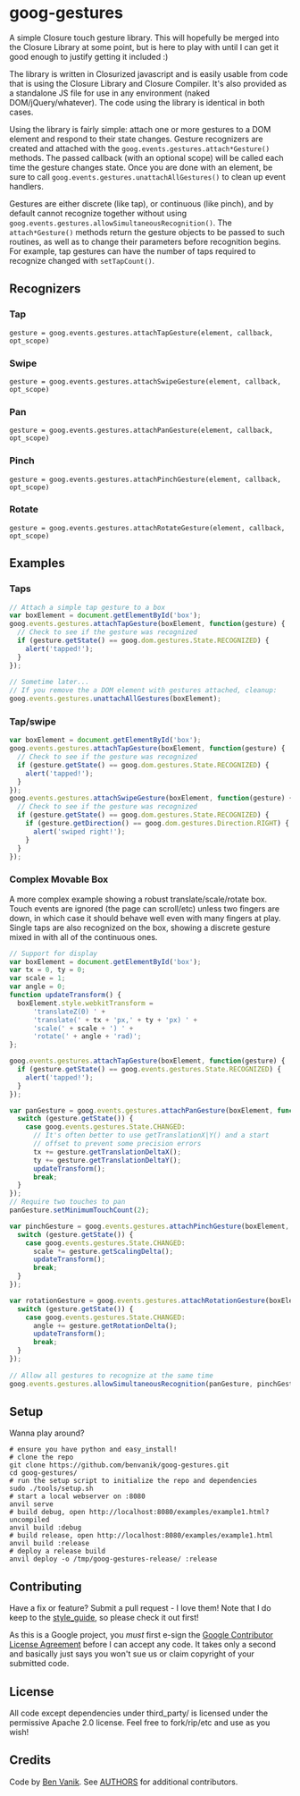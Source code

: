 goog-gestures
=============

A simple Closure touch gesture library. This will hopefully be merged into the
Closure Library at some point, but is here to play with until I can get it good
enough to justify getting it included :)

The library is written in Closurized javascript and is easily usable from code
that is using the Closure Library and Closure Compiler. It's also provided as
a standalone JS file for use in any environment (naked DOM/jQuery/whatever).
The code using the library is identical in both cases.

Using the library is fairly simple: attach one or more gestures to a DOM element
and respond to their state changes. Gesture recognizers are created and attached
with the `goog.events.gestures.attach*Gesture()` methods. The passed callback
(with an optional scope) will be called each time the gesture changes state.
Once you are done with an element, be sure to call `goog.events.gestures.unattachAllGestures()`
to clean up event handlers.

Gestures are either discrete (like tap), or continuous (like pinch), and by
default cannot recognize together without using `goog.events.gestures.allowSimultaneousRecognition()`.
The `attach*Gesture()` methods return the gesture objects to be passed to
such routines, as well as to change their parameters before recognition begins.
For example, tap gestures can have the number of taps required to recognize
changed with `setTapCount()`.

## Recognizers

### Tap

`gesture = goog.events.gestures.attachTapGesture(element, callback, opt_scope)`

### Swipe

`gesture = goog.events.gestures.attachSwipeGesture(element, callback, opt_scope)`

### Pan

`gesture = goog.events.gestures.attachPanGesture(element, callback, opt_scope)`

### Pinch

`gesture = goog.events.gestures.attachPinchGesture(element, callback, opt_scope)`

### Rotate

`gesture = goog.events.gestures.attachRotateGesture(element, callback, opt_scope)`

## Examples

### Taps

```javascript
// Attach a simple tap gesture to a box
var boxElement = document.getElementById('box');
goog.events.gestures.attachTapGesture(boxElement, function(gesture) {
  // Check to see if the gesture was recognized
  if (gesture.getState() == goog.dom.gestures.State.RECOGNIZED) {
    alert('tapped!');
  }
});
    
// Sometime later...
// If you remove the a DOM element with gestures attached, cleanup:
goog.events.gestures.unattachAllGestures(boxElement);
```

### Tap/swipe

```javascript
var boxElement = document.getElementById('box');
goog.events.gestures.attachTapGesture(boxElement, function(gesture) {
  // Check to see if the gesture was recognized
  if (gesture.getState() == goog.dom.gestures.State.RECOGNIZED) {
    alert('tapped!');
  }
});
goog.events.gestures.attachSwipeGesture(boxElement, function(gesture) {
  // Check to see if the gesture was recognized
  if (gesture.getState() == goog.dom.gestures.State.RECOGNIZED) {
    if (gesture.getDirection() == goog.dom.gestures.Direction.RIGHT) {
      alert('swiped right!');
    }
  }
});
```

### Complex Movable Box

A more complex example showing a robust translate/scale/rotate box. Touch events are ignored (the page can
scroll/etc) unless two fingers are down, in which case it should behave well even with many fingers at play.
Single taps are also recognized on the box, showing a discrete gesture mixed in with all of the continuous ones.

```javascript
// Support for display
var boxElement = document.getElementById('box');
var tx = 0, ty = 0;
var scale = 1;
var angle = 0;
function updateTransform() {
  boxElement.style.webkitTransform =
      'translateZ(0) ' +
      'translate(' + tx + 'px,' + ty + 'px) ' +
      'scale(' + scale + ') ' +
      'rotate(' + angle + 'rad)';
};

goog.events.gestures.attachTapGesture(boxElement, function(gesture) {
  if (gesture.getState() == goog.events.gestures.State.RECOGNIZED) {
    alert('tapped!');
  }
});

var panGesture = goog.events.gestures.attachPanGesture(boxElement, function(gesture) {
  switch (gesture.getState()) {
    case goog.events.gestures.State.CHANGED:
      // It's often better to use getTranslationX|Y() and a start
      // offset to prevent some precision errors
      tx += gesture.getTranslationDeltaX();
      ty += gesture.getTranslationDeltaY();
      updateTransform();
      break;
  }
});
// Require two touches to pan
panGesture.setMinimumTouchCount(2);

var pinchGesture = goog.events.gestures.attachPinchGesture(boxElement, function(gesture) {
  switch (gesture.getState()) {
    case goog.events.gestures.State.CHANGED:
      scale *= gesture.getScalingDelta();
      updateTransform();
      break;
  }
});

var rotationGesture = goog.events.gestures.attachRotationGesture(boxElement, function(gesture) {
  switch (gesture.getState()) {
    case goog.events.gestures.State.CHANGED:
      angle += gesture.getRotationDelta();
      updateTransform();
      break;
  }
});
    
// Allow all gestures to recognize at the same time
goog.events.gestures.allowSimultaneousRecognition(panGesture, pinchGesture, rotationGesture);
```

## Setup

Wanna play around?

```
# ensure you have python and easy_install!
# clone the repo
git clone https://github.com/benvanik/goog-gestures.git
cd goog-gestures/
# run the setup script to initialize the repo and dependencies
sudo ./tools/setup.sh
# start a local webserver on :8080
anvil serve
# build debug, open http://localhost:8080/examples/example1.html?uncompiled
anvil build :debug
# build release, open http://localhost:8080/examples/example1.html
anvil build :release
# deploy a release build
anvil deploy -o /tmp/goog-gestures-release/ :release
```

## Contributing

Have a fix or feature? Submit a pull request - I love them!
Note that I do keep to the [style_guide](https://github.com/benvanik/games-framework/blob/master/docs/style_guide.md),
so please check it out first!

As this is a Google project, you *must* first e-sign the
[Google Contributor License Agreement](http://code.google.com/legal/individual-cla-v1.0.html) before I can accept any
code. It takes only a second and basically just says you won't sue us or claim copyright of your submitted code.

## License

All code except dependencies under third_party/ is licensed under the permissive Apache 2.0 license.
Feel free to fork/rip/etc and use as you wish!

## Credits

Code by [Ben Vanik](http://noxa.org). See [AUTHORS](https://github.com/benvanik/goog-gestures/blob/master/AUTHORS) for additional contributors.
